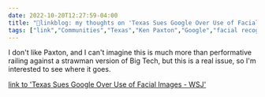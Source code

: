 ```yaml
---
date: 2022-10-20T12:27:59-04:00
title: "🔗linkblog: my thoughts on 'Texas Sues Google Over Use of Facial Images - WSJ'"
tags: ["link","Communities","Texas","Ken Paxton","Google","facial recognition"]
---
```

I don't like Paxton, and I can't imagine this is much more than performative railing against a strawman version of Big Tech, but this is a real issue, so I'm interested to see where it goes.
 

[link to 'Texas Sues Google Over Use of Facial Images - WSJ'](https://www.wsj.com/articles/texas-sues-google-over-use-of-facial-images-11666276264?mod=rss_Technology)
